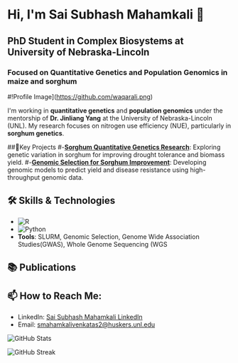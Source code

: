 # Hi, I'm Sai Subhash Mahamkali 👋
## PhD Student in Complex Biosystems at University of Nebraska-Lincoln
### Focused on Quantitative Genetics and Population Genomics in maize and sorghum

#!Profile Image](https://github.com/waqarali.png)

I'm working in **quantitative genetics** and **population genomics** under the mentorship of **Dr. Jinliang Yang** at the University of Nebraska-Lincoln (UNL). My research focuses on nitrogen use efficiency (NUE), particularly in **sorghum genetics**.

##🚀Key Projects
#-[**Sorghum Quantitative Genetics Research**](https://github.com/waqarali/sorghum_quantitative_genetics): Exploring genetic variation in sorghum for improving drought tolerance and biomass yield.
#-[**Genomic Selection for Sorghum Improvement**](https://github.com/waqarali/genomic_selection_sorghum): Developing genomic models to predict yield and disease resistance using high-throughput genomic data.

## 🛠️ Skills & Technologies
- ![R](https://img.shields.io/badge/-R-276DC3?style=flat&logo=R&logoColor=white)
- ![Python](https://img.shields.io/badge/-Python-3776AB?style=flat&logo=python&logoColor=white)
- **Tools**: SLURM, Genomic Selection, Genome Wide Association Studies(GWAS), Whole Genome Sequencing (WGS

## 📚 Publications
<!-- - **Paper 1 Title** – *Journal of Quantitative Genetics* (2025) -->
<!-- - **Paper 2 Title** – *Nature Plants* (2025) -->

## 📫 How to Reach Me:
- LinkedIn: [Sai Subhash Mahamkali LinkedIn](https://www.linkedin.com/in/subhashmahamkali/)
- Email: [smahamkalivenkatas2@huskers.unl.edu](mailto:smahamkalivenkatas2@huskers.unl.edu)

![GitHub Stats](https://github-readme-stats.vercel.app/api?username=subhashmahamkali&show_icons=true&hide_title=true&hide=stars,prs,issues,contribs&theme=tokyonight&hide_border=true&rank_icon=github)

![GitHub Streak](https://streak-stats.demolab.com?user=subhashmahamkali&theme=tokyonight&hide_border=true&date_format=j%20M%5B%20Y%5D)

